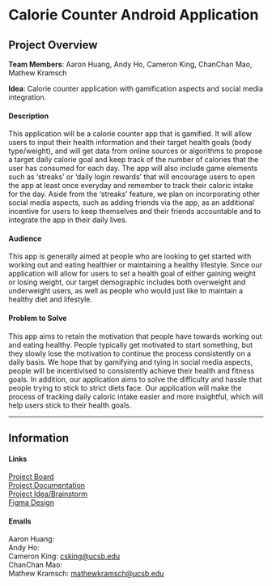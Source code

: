 # Calorie Counter Android Application

## Project Overview

**Team Members**: Aaron Huang, Andy Ho, Cameron King, ChanChan Mao, Mathew Kramsch 

**Idea**: Calorie counter application with gamification aspects and social media integration.

#### Description
This application will be a calorie counter app that is gamified. It will allow users to input their health information and their target health goals (body type/weight), and will get data from online sources or algorithms to propose a target daily calorie goal and keep track of the number of calories that the user has consumed for each day. 
The app will also include game elements such as ‘streaks’ or ‘daily login rewards’ that will encourage users to open the app at least once everyday and remember to track their caloric intake for the day. Aside from the ‘streaks’ feature, we plan on incorporating other social media aspects, such as adding friends via the app, as an additional incentive for users to keep themselves and their friends accountable and to integrate the app in their daily lives.

#### Audience
This app is generally aimed at people who are looking to get started with working out and eating healthier or maintaining a healthy lifestyle. Since our application will allow for users to set a health goal of either gaining weight or losing weight, our target demographic includes both overweight and underweight users, as well as people who would just like to maintain a healthy diet and lifestyle.

#### Problem to Solve
This app aims to retain the motivation that people have towards working out and eating healthy. People typically get motivated to start something, but they slowly lose the motivation to continue the process consistently on a daily basis. We hope that by gamifying and tying in social media aspects, people will be incentivised to consistently achieve their health and fitness goals. In addition, our application aims to solve the difficulty and hassle that people trying to stick to strict diets face. Our application will make the process of tracking daily caloric intake easier and more insightful, which will help users stick to their health goals.

---

## Information
#### Links
[Project Board](https://github.com/cs184-project-group-05/calorie_counter/projects/2) \
[Project Documentation](https://docs.google.com/document/d/1C3jKW0eY5vk2FBU2KxfJt62THZBQ9Zhku9-dq8PkYh4/edit) \
[Project Idea/Brainstorm](https://docs.google.com/document/d/16ygNktoWMI5ws5bw9VOr405scNEsafuZl3CZEMSH3sw/edit) \
[Figma Design](https://www.figma.com/file/lXWhOFhHbkRhhZmBhvAHbZ/MVP-Design?node-id=0%3A1)

#### Emails
Aaron Huang: \
Andy Ho: \
Cameron King: csking@ucsb.edu \
ChanChan Mao: \
Mathew Kramsch: mathewkramsch@ucsb.edu
